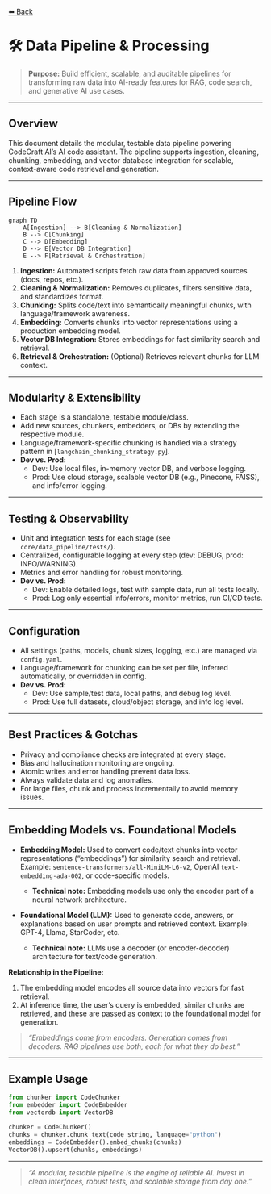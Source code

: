 [⬅ Back](../index.md)

# 🛠️ Data Pipeline & Processing

> **Purpose:**
> Build efficient, scalable, and auditable pipelines for transforming raw data into AI-ready features for RAG, code search, and generative AI use cases.

---

## Overview

This document details the modular, testable data pipeline powering CodeCraft AI’s AI code assistant. The pipeline supports ingestion, cleaning, chunking, embedding, and vector database integration for scalable, context-aware code retrieval and generation.

---

## Pipeline Flow

```mermaid
graph TD
    A[Ingestion] --> B[Cleaning & Normalization]
    B --> C[Chunking]
    C --> D[Embedding]
    D --> E[Vector DB Integration]
    E --> F[Retrieval & Orchestration]
```
1. **Ingestion:**
   Automated scripts fetch raw data from approved sources (docs, repos, etc.).
2. **Cleaning & Normalization:**
   Removes duplicates, filters sensitive data, and standardizes format.
3. **Chunking:**
   Splits code/text into semantically meaningful chunks, with language/framework awareness.
4. **Embedding:**
   Converts chunks into vector representations using a production embedding model.
5. **Vector DB Integration:**
   Stores embeddings for fast similarity search and retrieval.
6. **Retrieval & Orchestration:**
   (Optional) Retrieves relevant chunks for LLM context.

---

## Modularity & Extensibility

- Each stage is a standalone, testable module/class.
- Add new sources, chunkers, embedders, or DBs by extending the respective module.
- Language/framework-specific chunking is handled via a strategy pattern in [`langchain_chunking_strategy.py`].
- **Dev vs. Prod:**
  - Dev: Use local files, in-memory vector DB, and verbose logging.
  - Prod: Use cloud storage, scalable vector DB (e.g., Pinecone, FAISS), and info/error logging.

---

## Testing & Observability

- Unit and integration tests for each stage (see `core/data_pipeline/tests/`).
- Centralized, configurable logging at every step (dev: DEBUG, prod: INFO/WARNING).
- Metrics and error handling for robust monitoring.
- **Dev vs. Prod:**
  - Dev: Enable detailed logs, test with sample data, run all tests locally.
  - Prod: Log only essential info/errors, monitor metrics, run CI/CD tests.

---

## Configuration

- All settings (paths, models, chunk sizes, logging, etc.) are managed via `config.yaml`.
- Language/framework for chunking can be set per file, inferred automatically, or overridden in config.
- **Dev vs. Prod:**
  - Dev: Use sample/test data, local paths, and debug log level.
  - Prod: Use full datasets, cloud/object storage, and info log level.

---

## Best Practices & Gotchas

- Privacy and compliance checks are integrated at every stage.
- Bias and hallucination monitoring are ongoing.
- Atomic writes and error handling prevent data loss.
- Always validate data and log anomalies.
- For large files, chunk and process incrementally to avoid memory issues.

---

## Embedding Models vs. Foundational Models

- **Embedding Model:**
  Used to convert code/text chunks into vector representations (“embeddings”) for similarity search and retrieval.
  Example: `sentence-transformers/all-MiniLM-L6-v2`, OpenAI `text-embedding-ada-002`, or code-specific models.
  - **Technical note:** Embedding models use only the encoder part of a neural network architecture.

- **Foundational Model (LLM):**
  Used to generate code, answers, or explanations based on user prompts and retrieved context.
  Example: GPT-4, Llama, StarCoder, etc.
  - **Technical note:** LLMs use a decoder (or encoder-decoder) architecture for text/code generation.

**Relationship in the Pipeline:**
1. The embedding model encodes all source data into vectors for fast retrieval.
2. At inference time, the user’s query is embedded, similar chunks are retrieved, and these are passed as context to the foundational model for generation.

> _“Embeddings come from encoders. Generation comes from decoders. RAG pipelines use both, each for what they do best.”_

---

## Example Usage

```python
from chunker import CodeChunker
from embedder import CodeEmbedder
from vectordb import VectorDB

chunker = CodeChunker()
chunks = chunker.chunk_text(code_string, language="python")
embeddings = CodeEmbedder().embed_chunks(chunks)
VectorDB().upsert(chunks, embeddings)
```

---


> _“A modular, testable pipeline is the engine of reliable AI. Invest in clean interfaces, robust tests, and scalable storage from day one.”_
